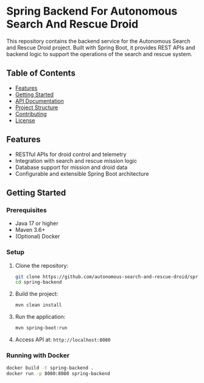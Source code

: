 # Spring Backend For Autonomous Search And Rescue Droid

This repository contains the backend service for the Autonomous Search and Rescue Droid project. Built with Spring Boot, it provides REST APIs and backend logic to support the operations of the search and rescue system.

## Table of Contents

- [Features](#features)
- [Getting Started](#getting-started)
- [API Documentation](#api-documentation)
- [Project Structure](#project-structure)
- [Contributing](#contributing)
- [License](#license)

## Features

- RESTful APIs for droid control and telemetry
- Integration with search and rescue mission logic
- Database support for mission and droid data
- Configurable and extensible Spring Boot architecture

## Getting Started

### Prerequisites

- Java 17 or higher
- Maven 3.6+
- (Optional) Docker

### Setup

1. Clone the repository:

    ```bash
    git clone https://github.com/autonomous-search-and-rescue-droid/spring-backend.git
    cd spring-backend
    ```

2. Build the project:

    ```bash
    mvn clean install
    ```

3. Run the application:

    ```bash
    mvn spring-boot:run
    ```

4. Access API at: `http://localhost:8080`

### Running with Docker

```bash
docker build -t spring-backend .
docker run -p 8080:8080 spring-backend
